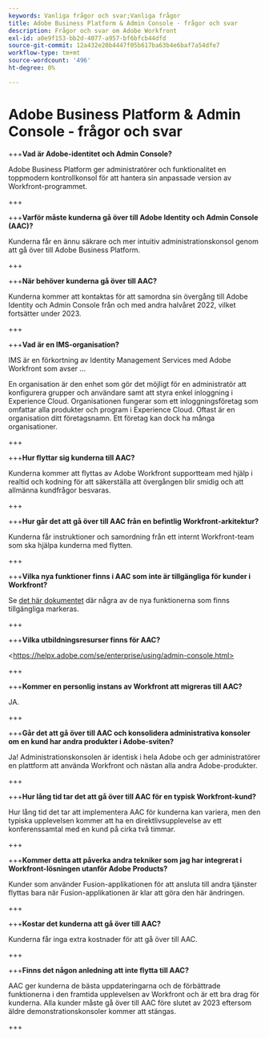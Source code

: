 ```yaml
---
keywords: Vanliga frågor och svar;Vanliga frågor
title: Adobe Business Platform & Admin Console - frågor och svar
description: Frågor och svar om Adobe Workfront
exl-id: a0e9f153-bb2d-4077-a957-bf6bfcb44dfd
source-git-commit: 12a432e20b4447f05b617ba63b4e6baf7a54dfe7
workflow-type: tm+mt
source-wordcount: '496'
ht-degree: 0%

---
```


# Adobe Business Platform &amp; Admin Console - frågor och svar

+++**Vad är Adobe-identitet och Admin Console?**

Adobe Business Platform ger administratörer och funktionalitet en toppmodern kontrollkonsol för att hantera sin anpassade version av Workfront-programmet.

+++

+++**Varför måste kunderna gå över till Adobe Identity och Admin Console (AAC)?**

Kunderna får en ännu säkrare och mer intuitiv administrationskonsol genom att gå över till Adobe Business Platform.

+++

+++**När behöver kunderna gå över till AAC?**

Kunderna kommer att kontaktas för att samordna sin övergång till Adobe Identity och Admin Console från och med andra halvåret 2022, vilket fortsätter under 2023.

+++

+++**Vad är en IMS-organisation?**

IMS är en förkortning av Identity Management Services med Adobe Workfront som avser ...

En organisation är den enhet som gör det möjligt för en administratör att konfigurera grupper och användare samt att styra enkel inloggning i Experience Cloud. Organisationen fungerar som ett inloggningsföretag som omfattar alla produkter och program i Experience Cloud. Oftast är en organisation ditt företagsnamn. Ett företag kan dock ha många organisationer.

+++

+++**Hur flyttar sig kunderna till AAC?**

Kunderna kommer att flyttas av Adobe Workfront supportteam med hjälp i realtid och kodning för att säkerställa att övergången blir smidig och att allmänna kundfrågor besvaras.

+++

+++**Hur går det att gå över till AAC från en befintlig Workfront-arkitektur?**

Kunderna får instruktioner och samordning från ett internt Workfront-team som ska hjälpa kunderna med flytten.

+++

+++**Vilka nya funktioner finns i AAC som inte är tillgängliga för kunder i Workfront?**

Se [det här dokumentet](overview.md) där några av de nya funktionerna som finns tillgängliga markeras.

+++

+++**Vilka utbildningsresurser finns för AAC?**

&lt;https://helpx.adobe.com/se/enterprise/using/admin-console.html>

+++

+++**Kommer en personlig instans av Workfront att migreras till AAC?**

JA.

+++

+++**Går det att gå över till AAC och konsolidera administrativa konsoler om en kund har andra produkter i Adobe-sviten?**

Ja! Administrationskonsolen är identisk i hela Adobe och ger administratörer en plattform att använda Workfront och nästan alla andra Adobe-produkter.

+++

+++**Hur lång tid tar det att gå över till AAC för en typisk Workfront-kund?**

Hur lång tid det tar att implementera AAC för kunderna kan variera, men den typiska upplevelsen kommer att ha en direktlivsupplevelse av ett konferenssamtal med en kund på cirka två timmar.

+++

+++**Kommer detta att påverka andra tekniker som jag har integrerat i Workfront-lösningen utanför Adobe Products?**

Kunder som använder Fusion-applikationen för att ansluta till andra tjänster flyttas bara när Fusion-applikationen är klar att göra den här ändringen.

+++

+++**Kostar det kunderna att gå över till AAC?**

Kunderna får inga extra kostnader för att gå över till AAC.

+++

+++**Finns det någon anledning att inte flytta till AAC?**

AAC ger kunderna de bästa uppdateringarna och de förbättrade funktionerna i den framtida upplevelsen av Workfront och är ett bra drag för kunderna. Alla kunder måste gå över till AAC före slutet av 2023 eftersom äldre demonstrationskonsoler kommer att stängas.

+++